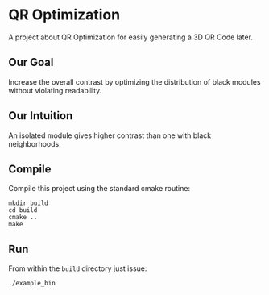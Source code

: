# QR Optimization

A project about QR Optimization for easily generating a 3D QR Code later.

## Our Goal

Increase the overall contrast by optimizing the distribution of black modules without violating readability.

## Our Intuition

An isolated module gives higher contrast than one with black neighborhoods.

## Compile

Compile this project using the standard cmake routine:

    mkdir build
    cd build
    cmake ..
    make

## Run

From within the `build` directory just issue:

    ./example_bin
